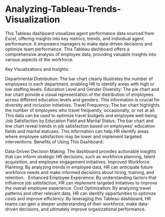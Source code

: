 # Analyzing-Tableau-Trends-Visualization
This Tableau dashboard visualizes agent performance data sourced from Excel, offering insights into key metrics, trends, and individual agent performance. It empowers managers to make data-driven decisions and optimize team performance.
This Tableau dashboard offers a comprehensive analysis of employee data, providing valuable insights into various aspects of the workforce.   

Key Visualizations and Insights:

Departmental Distribution: The bar chart clearly illustrates the number of employees in each department, enabling HR to identify areas with high or low staffing levels.
Education Level and Gender Diversity: The pie chart and bar chart provide a visual representation of the distribution of employees across different education levels and genders. This information is crucial for diversity and inclusion initiatives.
Travel Frequency: The bar chart highlights the number of employees who travel frequently, occasionally, or not at all. This data can be used to optimize travel budgets and employee well-being.
Job Satisfaction by Education Field and Marital Status: The bar chart and line chart reveal trends in job satisfaction based on employees' education fields and marital statuses. This information can help HR identify areas where employee satisfaction may be lower and implement targeted interventions.
Benefits of Using This Dashboard:

Data-Driven Decision Making: The dashboard provides actionable insights that can inform strategic HR decisions, such as workforce planning, talent acquisition, and employee engagement initiatives.
Improved Workforce Planning: By analyzing trends in employee data, HR can anticipate future workforce needs and make informed decisions about hiring, training, and retention.   
Enhanced Employee Experience: By understanding factors that influence job satisfaction, HR can implement targeted initiatives to improve the overall employee experience.
Cost Optimization: By analyzing travel patterns and other relevant data, HR can identify opportunities to optimize costs and improve efficiency.
By leveraging this Tableau dashboard, HR teams can gain a deeper understanding of their workforce, make data-driven decisions, and ultimately improve organizational performance.
